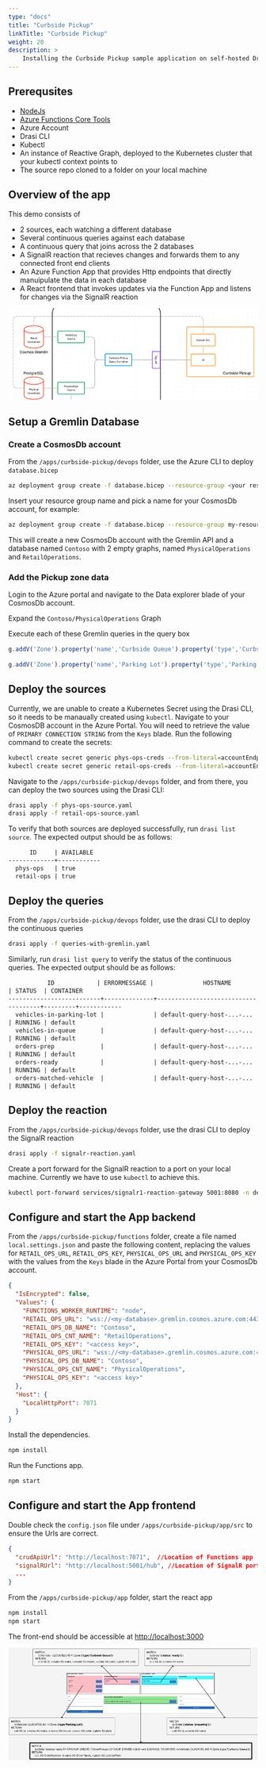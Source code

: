 ```yaml
---
type: "docs"
title: "Curbside Pickup"
linkTitle: "Curbside Pickup"
weight: 20
description: >
    Installing the Curbside Pickup sample application on self-hosted Drasi
---
```


## Prerequsites
- [NodeJs](https://nodejs.org/)
- [Azure Functions Core Tools](https://learn.microsoft.com/en-us/azure/azure-functions/functions-run-local?tabs=v4%2Cmacos%2Ccsharp%2Cportal%2Cbash#install-the-azure-functions-core-tools)
- Azure Account
- Drasi CLI
- Kubectl
- An instance of Reactive Graph, deployed to the Kubernetes cluster that your kubectl context points to
- The source repo cloned to a folder on your local machine


## Overview of the app

This demo consists of
  - 2 sources, each watching a different database
  - Several continuous queries against each database
  - A continuous query that joins across the 2 databases
  - A SignalR reaction that recieves changes and forwards them to any connected front end clients
  - An Azure Function App that provides Http endpoints that directly manuipulate the data in each database
  - A React frontend that invokes updates via the Function App and listens for changes via the SignalR reaction


![Architecture](demo-arch.png)

## Setup a Gremlin Database

### Create a CosmosDb account

From the `/apps/curbside-pickup/devops` folder, use the Azure CLI to deploy `database.bicep`

```bash
az deployment group create -f database.bicep --resource-group <your resource group> -p cosmosAccountName=<your account name>
```

Insert your resource group name and pick a name for your CosmosDb account, for example:

```bash
az deployment group create -f database.bicep --resource-group my-resource-group -p cosmosAccountName=my-drasi-db
```

This will create a new CosmosDb account with the Gremlin API and a database named `Contoso` with 2 empty graphs, named `PhysicalOperations` and `RetailOperations`.

### Add the Pickup zone data

Login to the Azure portal and navigate to the Data explorer blade of your CosmosDb account.

Expand the `Contoso/PhysicalOperations` Graph

Execute each of these Gremlin queries in the query box

```javascript
g.addV('Zone').property('name','Curbside Queue').property('type','Curbside Queue')
```

```javascript
g.addV('Zone').property('name','Parking Lot').property('type','Parking Lot')
```

## Deploy the sources
Currently, we are unable to create a Kubernetes Secret using the Drasi CLI, so it needs to be manaually created using `kubectl`. Navigate to your CosmosDB account in the Azure Portal. You will need to retrieve the value of `PRIMARY CONNECTION STRING` from the `Keys` blade. Run the following command to create the secrets:

```bash
kubectl create secret generic phys-ops-creds --from-literal=accountEndpoint='${PRIMARY CONNECTION STRING}'
kubectl create secret generic retail-ops-creds --from-literal=accountEndpoint='${PRIMARY CONNECTION STRING}'
```

Navigate to the `/apps/curbside-pickup/devops` folder, and from there, you can deploy the two sources using the Drasi CLI:

```bash
drasi apply -f phys-ops-source.yaml
drasi apply -f retail-ops-source.yaml
```

To verify that both sources are deployed successfully, run `drasi list source`. The expected output should be as follows:

```
      ID     | AVAILABLE  
-------------+------------
  phys-ops   | true       
  retail-ops | true  
```
## Deploy the queries

From the `/apps/curbside-pickup/devops` folder, use the drasi CLI to deploy the continuous queries

```bash
drasi apply -f queries-with-gremlin.yaml
```

Similarly, run `drasi list query` to verify the status of the continuous queries. The expected output should be as follows:
```
           ID            | ERRORMESSAGE |              HOSTNAME               | STATUS  | CONTAINER  
--------------------------+--------------+-------------------------------------+---------+------------
  vehicles-in-parking-lot |              | default-query-host-...-... | RUNNING | default    
  vehicles-in-queue       |              | default-query-host-...-... | RUNNING | default    
  orders-prep             |              | default-query-host-...-... | RUNNING | default    
  orders-ready            |              | default-query-host-...-... | RUNNING | default    
  orders-matched-vehicle  |              | default-query-host-...-... | RUNNING | default
```
## Deploy the reaction

From the `/apps/curbside-pickup/devops` folder, use the drasi CLI to deploy the SignalR reaction

```bash
drasi apply -f signalr-reaction.yaml
```

Create a port forward for the SignalR reaction to a port on your local machine. Currently we have to use `kubectl` to achieve this.

```bash
kubectl port-forward services/signalr1-reaction-gateway 5001:8080 -n default
```

## Configure and start the App backend

From the `/apps/curbside-pickup/functions` folder, create a file named `local.settings.json` and paste the following content, replacing the values for `RETAIL_OPS_URL`, `RETAIL_OPS_KEY`, `PHYSICAL_OPS_URL` and `PHYSICAL_OPS_KEY` with the values from the `Keys` blade in the Azure Portal from your CosmosDb account.

```json
{
  "IsEncrypted": false,
  "Values": {
    "FUNCTIONS_WORKER_RUNTIME": "node",
    "RETAIL_OPS_URL": "wss://<my-database>.gremlin.cosmos.azure.com:443/",
    "RETAIL_OPS_DB_NAME": "Contoso",
    "RETAIL_OPS_CNT_NAME": "RetailOperations",
    "RETAIL_OPS_KEY": "<access key>",
    "PHYSICAL_OPS_URL": "wss://<my-database>.gremlin.cosmos.azure.com:443/",
    "PHYSICAL_OPS_DB_NAME": "Contoso",
    "PHYSICAL_OPS_CNT_NAME": "PhysicalOperations",
    "PHYSICAL_OPS_KEY": "<access key>"
  },
  "Host": {
    "LocalHttpPort": 7071
  }
}
```
Install the dependencies.

```bash
npm install
```

Run the Functions app.

```bash
npm start
```

## Configure and start the App frontend

Double check the `config.json` file under `/apps/curbside-pickup/app/src` to ensure the Urls are correct.

```json
{
  "crudApiUrl": "http://localhost:7071",  //Location of Functions app
  "signalRUrl": "http://localhost:5001/hub", //Location of SignalR port forward
  ...
}
```

From the `/apps/curbside-pickup/app` folder, start the react app

```bash
npm install
npm start
```

The front-end should be accessible at [http://localhost:3000](http://localhost:3000)

![UI Overview](ui-overview.png)